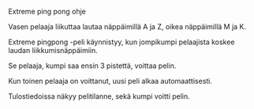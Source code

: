 Extreme ping pong ohje

Vasen pelaaja liikuttaa lautaa näppäimillä A ja Z, oikea näppäimillä M ja K.

Extreme pingpong -peli käynnistyy, kun jompikumpi pelaajista koskee laudan liikkumisnäppäimiin.

Se pelaaja, kumpi saa ensin 3 pistettä, voittaa pelin.

Kun toinen pelaaja on voittanut, uusi peli alkaa automaattisesti.

Tulostiedoissa näkyy pelitilanne, sekä kumpi voitti pelin.
